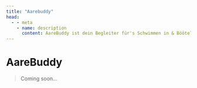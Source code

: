 ```yaml
---
title: "Aarebuddy"
head:
  - - meta
    - name: description
      content: AareBuddy ist dein Begleiter für's Schwimmen in & Bööteln auf der Aare.
---
```


# AareBuddy

> Coming soon...
